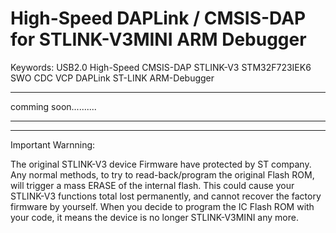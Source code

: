 # High-Speed DAPLink / CMSIS-DAP for STLINK-V3MINI ARM Debugger 

Keywords: USB2.0 High-Speed CMSIS-DAP STLINK-V3 STM32F723IEK6 SWO CDC VCP DAPLink ST-LINK ARM-Debugger

-----------------------------

comming soon..........

-----------------------------


--------------------
Important Warnning:

The original STLINK-V3 device Firmware have protected by ST company.
Any normal methods, to try to read-back/program the original Flash ROM, will trigger a mass ERASE of the internal flash.
This could cause your STLINK-V3 functions total lost permanently, and cannot recover the factory firmware by yourself.
When you decide to program the IC Flash ROM with your code, it means the device is no longer STLINK-V3MINI any more.

